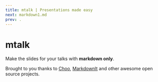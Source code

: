 ```yaml
---
title: mtalk | Presentations made easy
next: markdown1.md
prev: .
---
```

# mtalk

Make the slides for your talks with **markdown only**.

Brought to you thanks to [Choo](https://choo.io/), 
[MarkdownIt](https://markdown-it.github.io/) and other awesome
open source projects.